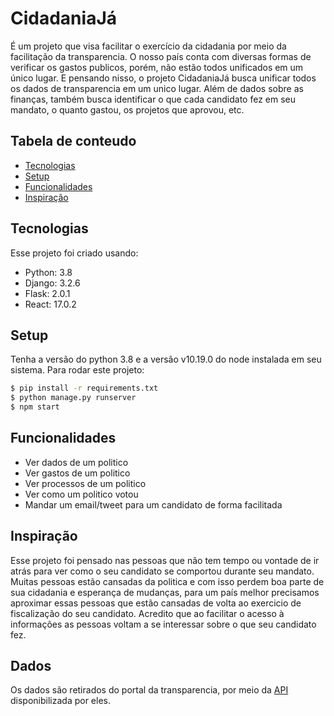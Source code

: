 # CidadaniaJá

É um projeto que visa facilitar o exercício da cidadania por meio da facilitação da transparencia. O nosso país conta com diversas formas de verificar os gastos publicos, porém, não estão todos unificados em um único lugar. E pensando nisso, o projeto CidadaniaJá busca unificar todos os dados de transparencia em um unico lugar. Além de dados sobre as finanças, também busca identificar o que cada candidato fez em seu mandato, o quanto gastou, os projetos que aprovou, etc.

## Tabela de conteudo

- [Tecnologias](#tecnologias)
- [Setup](#setup)
- [Funcionalidades](#Funcionalidades)
- [Inspiração](#Inspiração)

## Tecnologias

Esse projeto foi criado usando:

- Python: 3.8
- Django: 3.2.6
- Flask: 2.0.1
- React: 17.0.2

## Setup

Tenha a versão do python 3.8 e a versão v10.19.0 do node instalada em seu sistema.
Para rodar este projeto:

```bash
$ pip install -r requirements.txt
$ python manage.py runserver
$ npm start
```

## Funcionalidades

- Ver dados de um politico
- Ver gastos de um politico
- Ver processos de um politico
- Ver como um politico votou
- Mandar um email/tweet para um candidato de forma facilitada

## Inspiração

Esse projeto foi pensado nas pessoas que não tem tempo ou vontade de ir atrás para ver como o seu candidato se comportou durante seu mandato. Muitas pessoas estão cansadas da politica e com isso perdem boa parte de sua cidadania e esperança de mudanças, para um país melhor precisamos aproximar essas pessoas que estão cansadas de volta ao exercicio de fiscalização do seu candidato. Acredito que ao facilitar o acesso à informações as pessoas voltam a se interessar sobre o que seu candidato fez.

## Dados

Os dados são retirados do portal da transparencia, por meio da [API](https://api.portaldatransparencia.gov.br/swagger-ui.html#/) disponibilizada por eles.
